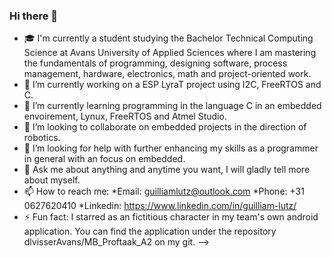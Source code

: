 ### Hi there 👋

- 🎓 I'm currently a student studying the Bachelor Technical Computing Science at Avans University of Applied Sciences where I am mastering the fundamentals of programming, designing software, process management, hardware, electronics, math and project-oriented work.
- 🔭 I’m currently working on a ESP LyraT project using I2C, FreeRTOS and C. 
- 🌱 I’m currently learning programming in the language C in an embedded envoirement, Lynux, FreeRTOS and Atmel Studio.
- 👯 I’m looking to collaborate on embedded projects in the direction of robotics.
- 🤔 I’m looking for help with further enhancing my skills as a programmer in general with an focus on embedded.
- 💬 Ask me about anything and anytime you want, I will gladly tell more about myself.
- 📫 How to reach me:
    *Email: guilliamlutz@outlook.com
    *Phone: +31 0627620410
    *Linkedin: https://www.linkedin.com/in/guilliam-lutz/ 
- ⚡ Fun fact: I starred as an fictitious character in my team's own android application. You can find the application under the repository dlvisserAvans/MB_Proftaak_A2 on my git.
-->
   
